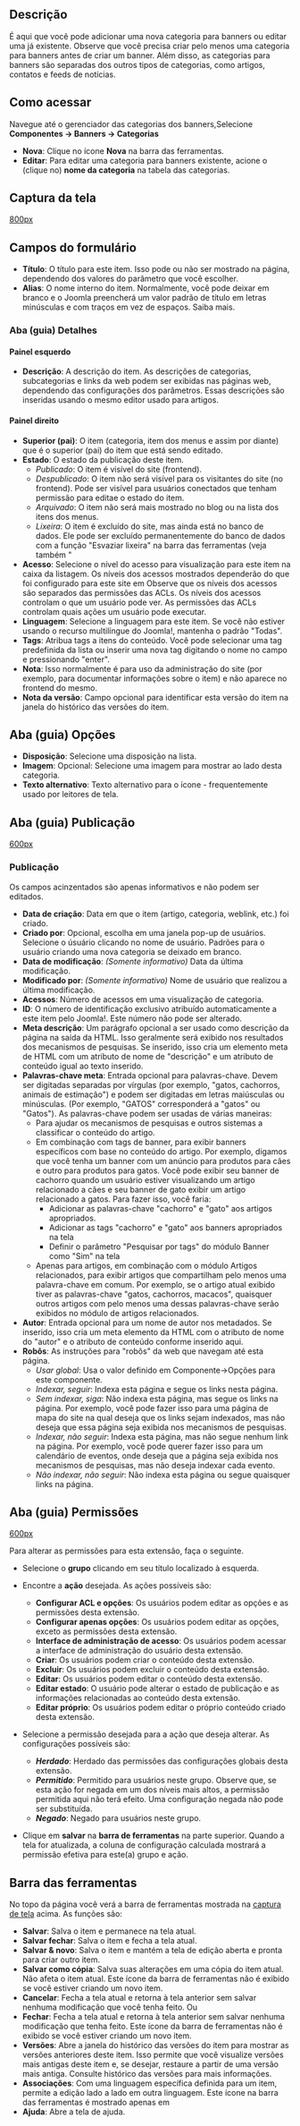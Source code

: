 <!-- Filename: Help4.x:Banners:_New_or_Edit_Category / Display title:   Banners: Nova categoria ou editar categoria -->

## Descrição

É aqui que você pode adicionar uma nova categoria para banners ou editar
uma já existente. Observe que você precisa criar pelo menos uma
categoria para banners antes de criar um banner. Além disso, as
categorias para banners são separadas dos outros tipos de categorias,
como artigos, contatos e feeds de notícias.

## Como acessar

Navegue até o gerenciador das categorias dos
banners,Selecione **Componentes → Banners → Categorias**

- **Nova**: Clique no ícone **Nova** na barra das ferramentas.
- **Editar**: Para editar uma categoria para banners existente, acione o
  (clique no) **nome da categoria** na tabela das categorias.

## Captura da tela

<a
href="https://docs.joomla.org/index.php?title=Special:Upload&amp;wpDestFile=Help-4x-Components-Banners-Categories-Edit-screen-pt-br.png"
class="new"
title="File:Help-4x-Components-Banners-Categories-Edit-screen-pt-br.png">800px</a>

## Campos do formulário

- **Título**: O título para este item. Isso pode ou não ser mostrado na
  página, dependendo dos valores do parâmetro que você escolher.
- **Alias**: O nome interno do item. Normalmente, você pode deixar em
  branco e o Joomla preencherá um valor padrão de título em letras
  minúsculas e com traços em vez de espaços. Saiba
  mais.

### Aba (guia) Detalhes

#### Painel esquerdo

- **Descrição**: A descrição do item. As descrições de categorias,
  subcategorias e links da web podem ser exibidas nas páginas web,
  dependendo das configurações dos parâmetros. Essas descrições são
  inseridas usando o mesmo editor usado para artigos.

#### Painel direito

- **Superior (pai)**: O item (categoria, item dos menus e assim por
  diante) que é o superior (pai) do item que está sendo editado.
- **Estado**: O estado da publicação deste item.
  - *Publicado*: O item é visível do site (frontend).
  - *Despublicado*: O item não será visível para os visitantes do site
    (no frontend). Pode ser visível para usuários conectados que tenham
    permissão para editae o estado do item.
  - *Arquivado*: O item não será mais mostrado no blog ou na lista dos
    itens dos menus.
  - *Lixeira*: O item é excluído do site, mas ainda está no banco de
    dados. Ele pode ser excluído permanentemente do banco de dados com a
    função "Esvaziar lixeira" na barra das ferramentas (veja também
    "
- **Acesso**: Selecione o nível do acesso para visualização para este
  item na caixa da listagem. Os níveis dos acessos mostrados dependerão
  do que foi configurado para este site em
  Observe que os níveis dos acessos são separados das permissões das
  ACLs. Os níveis dos acessos controlam o que um usuário pode ver. As
  permissões das ACLs controlam quais ações um usuário pode executar.
- **Linguagem**: Selecione a linguagem para este item. Se você não
  estiver usando o recurso multilíngue do Joomla!, mantenha o padrão
  "Todas".
- **Tags**: Atribua tags a itens do conteúdo. Você pode selecionar uma
  tag predefinida da lista ou inserir uma nova tag digitando o nome no
  campo e pressionando "enter".
- **Nota**: Isso normalmente é para uso da administração do site (por
  exemplo, para documentar informações sobre o item) e não aparece no
  frontend do mesmo.
- **Nota da versão**: Campo opcional para identificar esta versão do
  item na janela do histórico das
  versões
  do item.

## Aba (guia) Opções

- **Disposição**: Selecione uma disposição na lista.
- **Imagem**: Opcional: Selecione uma imagem para mostrar ao lado desta
  categoria.
- **Texto alternativo**: Texto alternativo para o ícone - frequentemente
  usado por leitores de tela.

## Aba (guia) Publicação

<a
href="https://docs.joomla.org/index.php?title=Special:Upload&amp;wpDestFile=Help-4x-Banners-Categories-Edit-screen-publish-options-tab-pt-br.png"
class="new"
title="File:Help-4x-Banners-Categories-Edit-screen-publish-options-tab-pt-br.png">600px</a>

### Publicação

Os campos acinzentados são apenas informativos e não podem ser editados.

- **Data de criação**: Data em que o item (artigo, categoria, weblink,
  etc.) foi criado.
- **Criado por**: Opcional, escolha em uma janela pop-up de usuários.
  Selecione o úsuário clicando no nome de usuário. Padrões para o
  usuário criando uma nova categoria se deixado em branco.
- **Data de modificação**: *(Somente informativo)* Data da última
  modificação.
- **Modificado por**: *(Somente informativo)* Nome de usuário que
  realizou a última modificação.
- **Acessos**: Número de acessos em uma visualização de categoria.
- **ID**: O número de identificação exclusivo atribuído automaticamente
  a este item pelo Joomla!. Este número não pode ser alterado.
- **Meta descrição**: Um parágrafo opcional a ser usado como descrição
  da página na saída da HTML. Isso geralmente será exibido nos
  resultados dos mecanismos de pesquisas. Se inserido, isso cria um
  elemento meta de HTML com um atributo de nome de "descrição" e um
  atributo de conteúdo igual ao texto inserido.
- **Palavras-chave meta**: Entrada opcional para palavras-chave. Devem
  ser digitadas separadas por vírgulas (por exemplo, "gatos, cachorros,
  animais de estimação") e podem ser digitadas em letras maiúsculas ou
  minúsculas. (Por exemplo, "GATOS" corresponderá a "gatos" ou "Gatos").
  As palavras-chave podem ser usadas de várias maneiras:
  - Para ajudar os mecanismos de pesquisas e outros sistemas a
    classificar o conteúdo do artigo.
  - Em combinação com tags de banner, para exibir banners específicos
    com base no conteúdo do artigo. Por exemplo, digamos que você tenha
    um banner com um anúncio para produtos para cães e outro para
    produtos para gatos. Você pode exibir seu banner de cachorro quando
    um usuário estiver visualizando um artigo relacionado a cães e seu
    banner de gato exibir um artigo relacionado a gatos. Para fazer
    isso, você faria:
    - Adicionar as palavras-chave "cachorro" e "gato" aos artigos
      apropriados.
    - Adicionar as tags "cachorro" e "gato" aos banners apropriados na
      tela
    - Definir o parâmetro "Pesquisar por tags" do módulo Banner como
      "Sim" na tela
  - Apenas para artigos, em combinação com o módulo Artigos
    relacionados,
    para exibir artigos que compartilham pelo menos uma palavra-chave em
    comum. Por exemplo, se o artigo atual exibido tiver as
    palavras-chave "gatos, cachorros, macacos", quaisquer outros artigos
    com pelo menos uma dessas palavras-chave serão exibidos no módulo de
    artigos relacionados.
- **Autor**: Entrada opcional para um nome de autor nos metadados. Se
  inserido, isso cria um meta elemento da HTML com o atributo de nome do
  "autor" e o atributo de conteúdo conforme inserido aqui.
- **Robôs**: As instruções para "robôs" da web que navegam até esta
  página.
  - *Usar global*: Usa o valor definido em Componente→Opções para este
    componente.
  - *Indexar, seguir*: Indexa esta página e segue os links nesta página.
  - *Sem indexar, siga*: Não indexa esta página, mas segue os links na
    página. Por exemplo, você pode fazer isso para uma página de mapa do
    site na qual deseja que os links sejam indexados, mas não deseja que
    essa página seja exibida nos mecanismos de pesquisas.
  - *Indexar, não seguir*: Indexa esta página, mas não segue nenhum link
    na página. Por exemplo, você pode querer fazer isso para um
    calendário de eventos, onde deseja que a página seja exibida nos
    mecanismos de pesquisas, mas não deseja indexar cada evento.
  - *Não indexar, não seguir*: Não indexa esta página ou segue quaisquer
    links na página.

## Aba (guia) Permissões

<a
href="https://docs.joomla.org/index.php?title=Special:Upload&amp;wpDestFile=Help-4x-Banners-Categories-Edit-screen-permissions-tab-pt-br.png"
class="new"
title="File:Help-4x-Banners-Categories-Edit-screen-permissions-tab-pt-br.png">600px</a>

Para alterar as permissões para esta extensão, faça o seguinte.

- Selecione o **grupo** clicando em seu título localizado à esquerda.
- Encontre a **ação** desejada. As ações possíveis são:
  - **Configurar ACL e opções**: Os usuários podem editar as opções e as
    permissões desta extensão.
  - **Configurar apenas opções**: Os usuários podem editar as opções,
    exceto as permissões desta extensão.
  - **Interface de administração de acesso**: Os usuários podem acessar
    a interface de administração do usuário desta extensão.
  - **Criar**: Os usuários podem criar o conteúdo desta extensão.
  - **Excluir**: Os usuários podem excluir o conteúdo desta extensão.
  - **Editar**: Os usuários podem editar o conteúdo desta extensão.
  - **Editar estado**: O usuário pode alterar o estado de publicação e
    as informações relacionadas ao conteúdo desta extensão.
  - **Editar próprio**: Os usuários podem editar o próprio conteúdo
    criado desta extensão.

- Selecione a permissão desejada para a ação que deseja alterar. As
  configurações possíveis são:
  - ***Herdado***: Herdado das permissões das configurações globais
    desta extensão.
  - ***Permitido***: Permitido para usuários neste grupo. Observe que,
    se esta ação for negada em um dos níveis mais altos, a permissão
    permitida aqui não terá efeito. Uma configuração negada não pode ser
    substituída.
  - ***Negado***: Negado para usuários neste grupo.

- Clique em **salvar** na **barra de ferramentas** na parte superior.
  Quando a tela for atualizada, a coluna de configuração calculada
  mostrará a permissão efetiva para este(a) grupo e ação.

## Barra das ferramentas

No topo da página você verá a barra de ferramentas mostrada na [captura
de tela](#Captura_de_tela) acima. As funções são:

- **Salvar**: Salva o item e permanece na tela atual.
- **Salvar fechar**: Salva o item e fecha a tela atual.
- **Salvar & novo**: Salva o item e mantém a tela de edição aberta e
  pronta para criar outro item.
- **Salvar como cópia**: Salva suas alterações em uma cópia do item
  atual. Não afeta o item atual. Este ícone da barra de ferramentas não
  é exibido se você estiver criando um novo item.
- **Cancelar**: Fecha a tela atual e retorna à tela anterior sem salvar
  nenhuma modificação que você tenha feito. Ou
- **Fechar**: Fecha a tela atual e retorna à tela anterior sem salvar
  nenhuma modificação que tenha feito. Este ícone da barra de
  ferramentas não é exibido se você estiver criando um novo item.
- **Versões**: Abre a janela do histórico das versões do item para
  mostrar as versões anteriores deste item. Isso permite que você
  visualize versões mais antigas deste item e, se desejar, restaure a
  partir de uma versão mais antiga. Consulte histórico das
  versões
  para mais informações.
- **Associações**: Com uma linguagem específica definida para um item,
  permite a edição lado a lado em outra linguagem. Este ícone na barra
  das ferramentas é mostrado apenas em
- **Ajuda**: Abre a tela de ajuda.
